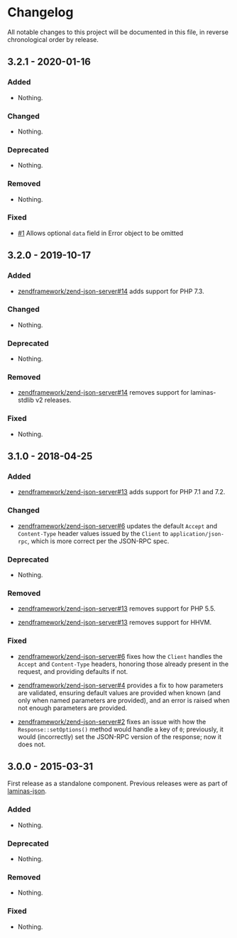 # Changelog

All notable changes to this project will be documented in this file, in reverse chronological order by release.

## 3.2.1 - 2020-01-16

### Added

- Nothing.

### Changed

- Nothing.

### Deprecated

- Nothing.

### Removed

- Nothing.

### Fixed

- [#1](https://github.com/laminas/laminas-json-server/pull/1) Allows optional `data` field in Error object to be  omitted


## 3.2.0 - 2019-10-17

### Added

- [zendframework/zend-json-server#14](https://github.com/zendframework/zend-json-server/pull/14) adds support for PHP 7.3.

### Changed

- Nothing.

### Deprecated

- Nothing.

### Removed

- [zendframework/zend-json-server#14](https://github.com/zendframework/zend-json-server/pull/14) removes support for laminas-stdlib v2 releases.

### Fixed

- Nothing.

## 3.1.0 - 2018-04-25

### Added

- [zendframework/zend-json-server#13](https://github.com/zendframework/zend-json-server/pull/13) adds support for PHP 7.1 and 7.2.

### Changed

- [zendframework/zend-json-server#6](https://github.com/zendframework/zend-json-server/pull/6) updates the default `Accept` and `Content-Type` header values issued
  by the `Client` to `application/json-rpc`, which is more correct per the JSON-RPC spec.

### Deprecated

- Nothing.

### Removed

- [zendframework/zend-json-server#13](https://github.com/zendframework/zend-json-server/pull/13) removes support for PHP 5.5.

- [zendframework/zend-json-server#13](https://github.com/zendframework/zend-json-server/pull/13) removes support for HHVM.

### Fixed

- [zendframework/zend-json-server#6](https://github.com/zendframework/zend-json-server/pull/6) fixes how the `Client` handles the `Accept` and `Content-Type` headers,
  honoring those already present in the request, and providing defaults if not.

- [zendframework/zend-json-server#4](https://github.com/zendframework/zend-json-server/pull/4) provides a fix to how parameters are validated, ensuring default values
  are provided when known (and only when named parameters are provided), and an error
  is raised when not enough parameters are provided.

- [zendframework/zend-json-server#2](https://github.com/zendframework/zend-json-server/pull/2) fixes an issue with how the `Response::setOptions()` method would handle a
  key of `0`; previously, it would (incorrectly) set the JSON-RPC version of the response;
  now it does not.

## 3.0.0 - 2015-03-31

First release as a standalone component. Previous releases were as part of
[laminas-json](https://github.com/laminas/laminas-json).

### Added

- Nothing.

### Deprecated

- Nothing.

### Removed

- Nothing.

### Fixed

- Nothing.
